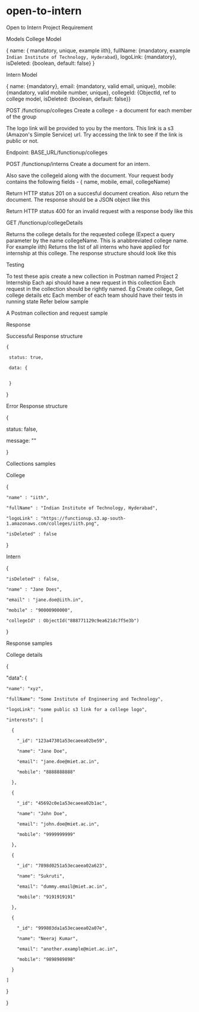 # open-to-intern
Open to Intern Project Requirement

Models
College Model

{ name: { mandatory, unique, example iith}, fullName: {mandatory, example `Indian Institute of Technology, Hyderabad`}, logoLink: {mandatory}, isDeleted: {boolean, default: false} }

Intern Model

{ name: {mandatory}, email: {mandatory, valid email, unique}, mobile: {mandatory, valid mobile number, unique}, collegeId: {ObjectId, ref to college model, isDeleted: {boolean, default: false}}

POST /functionup/colleges
Create a college - a document for each member of the group

The logo link will be provided to you by the mentors. This link is a s3 (Amazon's Simple Service) url. Try accessing the link to see if the link is public or not.

Endpoint: BASE_URL/functionup/colleges

POST /functionup/interns
Create a document for an intern.

Also save the collegeId along with the document. Your request body contains the following fields - { name, mobile, email, collegeName}

Return HTTP status 201 on a succesful document creation. Also return the document. The response should be a JSON object like this

Return HTTP status 400 for an invalid request with a response body like this

GET /functionup/collegeDetails

Returns the college details for the requested college (Expect a query parameter by the name collegeName. This is anabbreviated college name. For example iith)
Returns the list of all interns who have applied for internship at this college.
The response structure should look like this

Testing

To test these apis create a new collection in Postman named Project 2 Internship
Each api should have a new request in this collection
Each request in the collection should be rightly named. Eg Create college, Get college details etc
Each member of each team should have their tests in running state
Refer below sample

A Postman collection and request sample

Response

Successful Response structure

    {
    
     status: true,
     
     data: {
     

     }
     
  }
  
Error Response structure

{

  status: false,
  
  message: ""
  
}

Collections samples

College

   {
    
    "name" : "iith",
    
    "fullName" : "Indian Institute of Technology, Hyderabad",
    
    "logoLink" : "https://functionup.s3.ap-south-1.amazonaws.com/colleges/iith.png",
    
    "isDeleted" : false
    
}

Intern

   {
   
    "isDeleted" : false,
    
    "name" : "Jane Does",
    
    "email" : "jane.doe@iith.in",
    
    "mobile" : "90000900000",
    
    "collegeId" : ObjectId("888771129c9ea621dc7f5e3b")
    
}

Response samples



College details


{

  "data": {
  
    "name": "xyz",
    
    "fullName": "Some Institute of Engineering and Technology",
    
    "logoLink": "some public s3 link for a college logo",
    
    "interests": [
    
      {
      
        "_id": "123a47301a53ecaeea02be59",
        
        "name": "Jane Doe",
        
        "email": "jane.doe@miet.ac.in",
        
        "mobile": "8888888888"
        
      },
      
      {
      
        "_id": "45692c0e1a53ecaeea02b1ac",
        
        "name": "John Doe",
        
        "email": "john.doe@miet.ac.in",
        
        "mobile": "9999999999"
        
      },
      
      {
      
        "_id": "7898d0251a53ecaeea02a623",
        
        "name": "Sukruti",
        
        "email": "dummy.email@miet.ac.in",
        
        "mobile": "9191919191"
        
      },
      
      {
      
        "_id": "999803da1a53ecaeea02a07e",
        
        "name": "Neeraj Kumar",
        
        "email": "another.example@miet.ac.in",
        
        "mobile": "9898989898"
        
      }
      
    ]
    
  }
  
}

